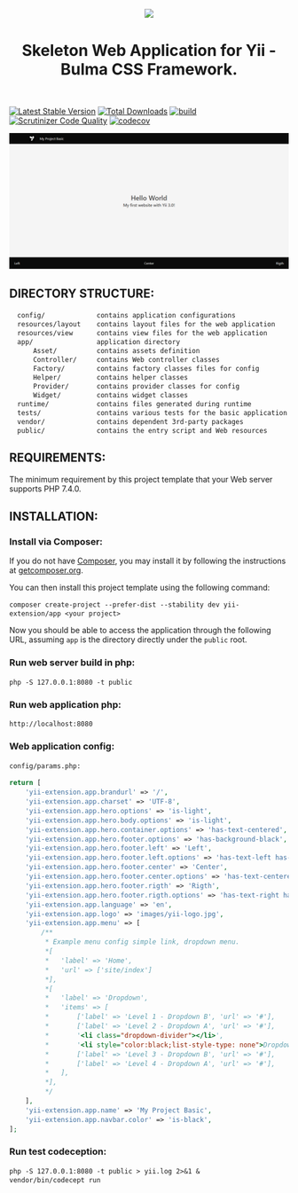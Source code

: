 <p align="center">
    <a href="https://github.com/yiisoft" target="_blank">
        <img src="https://avatars0.githubusercontent.com/u/993323" height="80px">
    </a>
    <h1 align="center">Skeleton Web Application for Yii - Bulma CSS Framework.</h1>
    <br>
</p>

[![Latest Stable Version](https://poser.pugx.org/yii-extension/app/v/stable.png)](https://packagist.org/packages/yii-extension/app)
[![Total Downloads](https://poser.pugx.org/yii-extension/app/downloads.png)](https://packagist.org/packages/yii-extension/app)
[![build](https://github.com/yii-extension/app/workflows/build/badge.svg)](https://github.com/yii-extension/app/actions)
[![Scrutinizer Code Quality](https://scrutinizer-ci.com/g/yii-extension/app/badges/quality-score.png?b=master)](https://scrutinizer-ci.com/g/yii-extension/app/?branch=master)
[![codecov](https://codecov.io/gh/yii-extension/app/branch/master/graph/badge.svg)](https://codecov.io/gh/yii-extension/app)

<p align="center">
    <a href="https://github.com/yii-extension/app" target="_blank">
        <img src="docs\images\home.png" >
    </a>
</p>

DIRECTORY STRUCTURE:
--------------------

      config/             contains application configurations
      resources/layout    contains layout files for the web application
      resources/view      contains view files for the web application
      app/                application directory
          Asset/          contains assets definition
          Controller/     contains Web controller classes
          Factory/        contains factory classes files for config
          Helper/         contains helper classes
          Provider/       contains provider classes for config
          Widget/         contains widget classes
      runtime/            contains files generated during runtime
      tests/              contains various tests for the basic application
      vendor/             contains dependent 3rd-party packages      
      public/             contains the entry script and Web resources



REQUIREMENTS:
-------------

The minimum requirement by this project template that your Web server supports PHP 7.4.0.


INSTALLATION:
-------------

### Install via Composer:

If you do not have [Composer](http://getcomposer.org/), you may install it by following the instructions
at [getcomposer.org](http://getcomposer.org/doc/00-intro.md#installation-nix).

You can then install this project template using the following command:

~~~
composer create-project --prefer-dist --stability dev yii-extension/app <your project>
~~~

Now you should be able to access the application through the following URL, assuming `app` is the directory
directly under the `public` root.

### Run web server build in php:

~~~
php -S 127.0.0.1:8080 -t public
~~~

### Run web application php:

~~~
http://localhost:8080
~~~

### Web application config:

`config/params.php:`

```php
return [
    'yii-extension.app.brandurl' => '/',
    'yii-extension.app.charset' => 'UTF-8',
    'yii-extension.app.hero.options' => 'is-light',
    'yii-extension.app.hero.body.options' => 'is-light',
    'yii-extension.app.hero.container.options' => 'has-text-centered',
    'yii-extension.app.hero.footer.options' => 'has-background-black',
    'yii-extension.app.hero.footer.left' => 'Left',
    'yii-extension.app.hero.footer.left.options' => 'has-text-left has-text-light',
    'yii-extension.app.hero.footer.center' => 'Center',
    'yii-extension.app.hero.footer.center.options' => 'has-text-centered has-text-light',
    'yii-extension.app.hero.footer.rigth' => 'Rigth',
    'yii-extension.app.hero.footer.rigth.options' => 'has-text-right has-text-light',
    'yii-extension.app.language' => 'en',
    'yii-extension.app.logo' => 'images/yii-logo.jpg',
    'yii-extension.app.menu' => [
        /**
         * Example menu config simple link, dropdown menu.
         *[
         *   'label' => 'Home',
         *   'url' => ['site/index']
         *],
         *[
         *   'label' => 'Dropdown',
         *   'items' => [
         *       ['label' => 'Level 1 - Dropdown B', 'url' => '#'],
         *       ['label' => 'Level 2 - Dropdown A', 'url' => '#'],
         *       '<li class="dropdown-divider"></li>',
         *       '<li style="color:black;list-style-type: none">Dropdown Header</li>',
         *       ['label' => 'Level 3 - Dropdown B', 'url' => '#'],
         *       ['label' => 'Level 4 - Dropdown A', 'url' => '#'],
         *   ],
         *],
         */
    ],
    'yii-extension.app.name' => 'My Project Basic',
    'yii-extension.app.navbar.color' => 'is-black',
];
```

### Run test codeception:

~~~
php -S 127.0.0.1:8080 -t public > yii.log 2>&1 &
vendor/bin/codecept run
~~~
